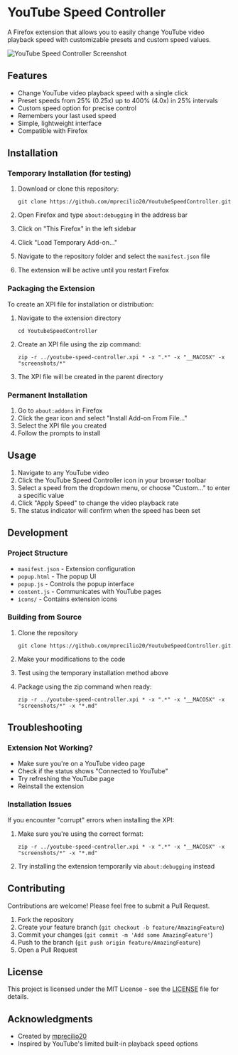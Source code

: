 # YouTube Speed Controller

A Firefox extension that allows you to easily change YouTube video playback speed with customizable presets and custom speed values.

![YouTube Speed Controller Screenshot](screenshots/screenshot.png)

## Features

- Change YouTube video playback speed with a single click
- Preset speeds from 25% (0.25x) up to 400% (4.0x) in 25% intervals
- Custom speed option for precise control
- Remembers your last used speed
- Simple, lightweight interface
- Compatible with Firefox

## Installation

### Temporary Installation (for testing)

1. Download or clone this repository:
   ```
   git clone https://github.com/mprecilio20/YoutubeSpeedController.git
   ```

2. Open Firefox and type `about:debugging` in the address bar
3. Click on "This Firefox" in the left sidebar
4. Click "Load Temporary Add-on..."
5. Navigate to the repository folder and select the `manifest.json` file
6. The extension will be active until you restart Firefox

### Packaging the Extension

To create an XPI file for installation or distribution:

1. Navigate to the extension directory
   ```
   cd YoutubeSpeedController
   ```

2. Create an XPI file using the zip command:
   ```
   zip -r ../youtube-speed-controller.xpi * -x ".*" -x "__MACOSX" -x "screenshots/*"
   ```

3. The XPI file will be created in the parent directory

### Permanent Installation

1. Go to `about:addons` in Firefox
2. Click the gear icon and select "Install Add-on From File..."
3. Select the XPI file you created
4. Follow the prompts to install

## Usage

1. Navigate to any YouTube video
2. Click the YouTube Speed Controller icon in your browser toolbar
3. Select a speed from the dropdown menu, or choose "Custom..." to enter a specific value
4. Click "Apply Speed" to change the video playback rate
5. The status indicator will confirm when the speed has been set

## Development

### Project Structure

- `manifest.json` - Extension configuration
- `popup.html` - The popup UI
- `popup.js` - Controls the popup interface
- `content.js` - Communicates with YouTube pages
- `icons/` - Contains extension icons

### Building from Source

1. Clone the repository
   ```
   git clone https://github.com/mprecilio20/YoutubeSpeedController.git
   ```

2. Make your modifications to the code

3. Test using the temporary installation method above

4. Package using the zip command when ready:
   ```
   zip -r ../youtube-speed-controller.xpi * -x ".*" -x "__MACOSX" -x "screenshots/*" -x "*.md"
   ```

## Troubleshooting

### Extension Not Working?

- Make sure you're on a YouTube video page
- Check if the status shows "Connected to YouTube"
- Try refreshing the YouTube page
- Reinstall the extension

### Installation Issues

If you encounter "corrupt" errors when installing the XPI:

1. Make sure you're using the correct format:
   ```
   zip -r ../youtube-speed-controller.xpi * -x ".*" -x "__MACOSX" -x "screenshots/*" -x "*.md"
   ```
   
2. Try installing the extension temporarily via `about:debugging` instead

## Contributing

Contributions are welcome! Please feel free to submit a Pull Request.

1. Fork the repository
2. Create your feature branch (`git checkout -b feature/AmazingFeature`)
3. Commit your changes (`git commit -m 'Add some AmazingFeature'`)
4. Push to the branch (`git push origin feature/AmazingFeature`)
5. Open a Pull Request

## License

This project is licensed under the MIT License - see the [LICENSE](LICENSE) file for details.

## Acknowledgments

- Created by [mprecilio20](https://github.com/mprecilio20)
- Inspired by YouTube's limited built-in playback speed options
